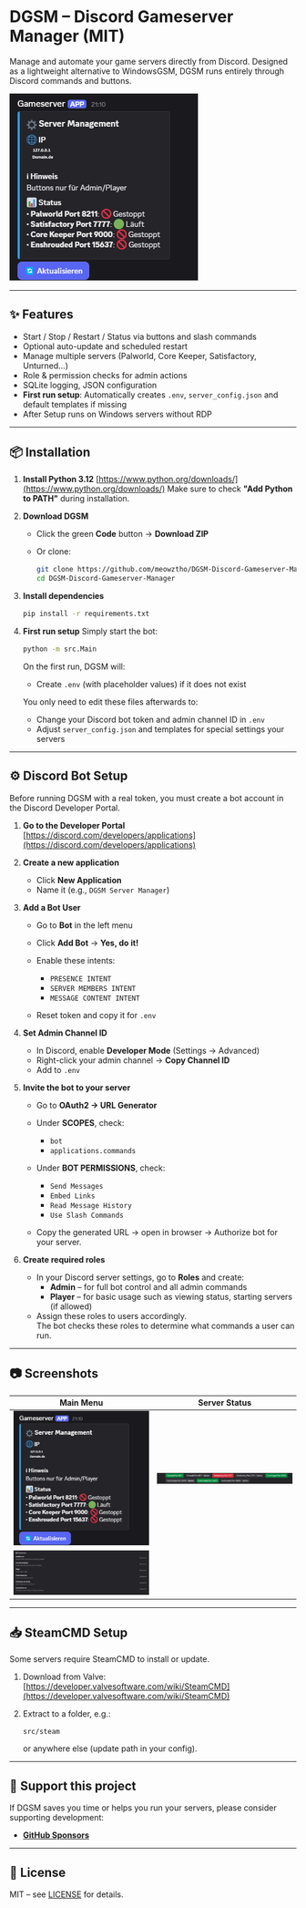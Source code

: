 # DGSM – Discord Gameserver Manager (MIT)

Manage and automate your game servers directly from Discord.
Designed as a lightweight alternative to WindowsGSM, DGSM runs entirely through Discord commands and buttons.

![Main Bot UI](docs/bot_ui.png)

---

## ✨ Features

* Start / Stop / Restart / Status via buttons and slash commands
* Optional auto-update and scheduled restart
* Manage multiple servers (Palworld, Core Keeper, Satisfactory, Unturned…)
* Role & permission checks for admin actions
* SQLite logging, JSON configuration
* **First run setup**: Automatically creates `.env`, `server_config.json` and default templates if missing
* After Setup runs on Windows servers without RDP

---

## 📦 Installation

1. **Install Python 3.12**
   [https://www.python.org/downloads/](https://www.python.org/downloads/)
   Make sure to check **"Add Python to PATH"** during installation.

2. **Download DGSM**

   * Click the green **Code** button → **Download ZIP**
   * Or clone:

     ```bash
     git clone https://github.com/meowztho/DGSM-Discord-Gameserver-Manager.git
     cd DGSM-Discord-Gameserver-Manager
     ```

3. **Install dependencies**

   ```bash
   pip install -r requirements.txt
   ```

4. **First run setup**
   Simply start the bot:

   ```bash
   python -m src.Main
   ```

   On the first run, DGSM will:

   * Create `.env` (with placeholder values) if it does not exist

   You only need to edit these files afterwards to:

   * Change your Discord bot token and admin channel ID in `.env`
   * Adjust `server_config.json` and templates for special settings your servers

---

## ⚙️ Discord Bot Setup

Before running DGSM with a real token, you must create a bot account in the Discord Developer Portal.

1. **Go to the Developer Portal**
   [https://discord.com/developers/applications](https://discord.com/developers/applications)

2. **Create a new application**

   * Click **New Application**
   * Name it (e.g., `DGSM Server Manager`)

3. **Add a Bot User**

   * Go to **Bot** in the left menu
   * Click **Add Bot** → **Yes, do it!**
   * Enable these intents:

     * `PRESENCE INTENT`
     * `SERVER MEMBERS INTENT`
     * `MESSAGE CONTENT INTENT`
   * Reset token and copy it for `.env`

4. **Set Admin Channel ID**

   * In Discord, enable **Developer Mode** (Settings → Advanced)
   * Right-click your admin channel → **Copy Channel ID**
   * Add to `.env`

5. **Invite the bot to your server**

   * Go to **OAuth2 → URL Generator**
   * Under **SCOPES**, check:

     * `bot`
     * `applications.commands`
   * Under **BOT PERMISSIONS**, check:

     * `Send Messages`
     * `Embed Links`
     * `Read Message History`
     * `Use Slash Commands`
   * Copy the generated URL → open in browser → Authorize bot for your server.

6. **Create required roles**  
   - In your Discord server settings, go to **Roles** and create:
     - **Admin** – for full bot control and all admin commands
     - **Player** – for basic usage such as viewing status, starting servers (if allowed)
   - Assign these roles to users accordingly.  
     The bot checks these roles to determine what commands a user can run.

---

## 📷 Screenshots

| Main Menu                              | Server Status                                |
| -------------------------------------- | -------------------------------------------- |
| ![Main Menu](docs/bot_ui.png) | ![Server Status](docs/bot_status.png)                 |
 ![Server Status](docs/slashcommand.png) |


---

## 📥 SteamCMD Setup

Some servers require SteamCMD to install or update.

1. Download from Valve:
   [https://developer.valvesoftware.com/wiki/SteamCMD](https://developer.valvesoftware.com/wiki/SteamCMD)

2. Extract to a folder, e.g.:

   ```
   src/steam
   ```

   or anywhere else (update path in your config).

---

## 💖 Support this project

If DGSM saves you time or helps you run your servers, please consider supporting development:

* **[GitHub Sponsors](https://github.com/sponsors/meowztho)**

---

## 📜 License

MIT – see [LICENSE](LICENSE) for details.
